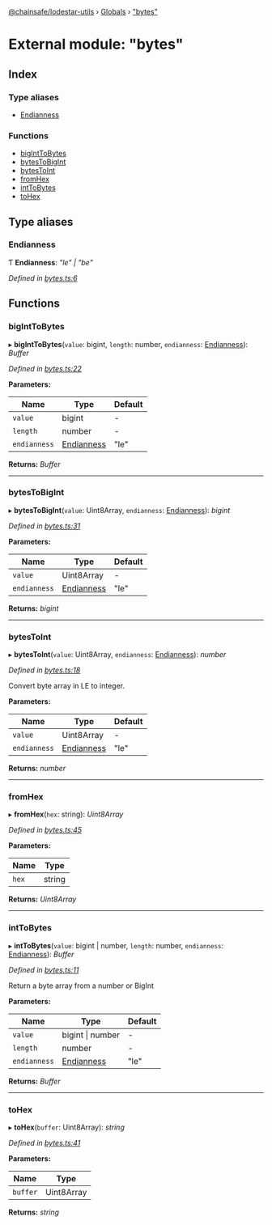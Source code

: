 [@chainsafe/lodestar-utils](../README.md) › [Globals](../globals.md) › ["bytes"](_bytes_.md)

# External module: "bytes"

## Index

### Type aliases

* [Endianness](_bytes_.md#endianness)

### Functions

* [bigIntToBytes](_bytes_.md#biginttobytes)
* [bytesToBigInt](_bytes_.md#bytestobigint)
* [bytesToInt](_bytes_.md#bytestoint)
* [fromHex](_bytes_.md#fromhex)
* [intToBytes](_bytes_.md#inttobytes)
* [toHex](_bytes_.md#tohex)

## Type aliases

###  Endianness

Ƭ **Endianness**: *"le" | "be"*

*Defined in [bytes.ts:6](https://github.com/ChainSafe/lodestar/blob/40e67a18f/packages/lodestar-utils/src/bytes.ts#L6)*

## Functions

###  bigIntToBytes

▸ **bigIntToBytes**(`value`: bigint, `length`: number, `endianness`: [Endianness](_bytes_.md#endianness)): *Buffer*

*Defined in [bytes.ts:22](https://github.com/ChainSafe/lodestar/blob/40e67a18f/packages/lodestar-utils/src/bytes.ts#L22)*

**Parameters:**

Name | Type | Default |
------ | ------ | ------ |
`value` | bigint | - |
`length` | number | - |
`endianness` | [Endianness](_bytes_.md#endianness) | "le" |

**Returns:** *Buffer*

___

###  bytesToBigInt

▸ **bytesToBigInt**(`value`: Uint8Array, `endianness`: [Endianness](_bytes_.md#endianness)): *bigint*

*Defined in [bytes.ts:31](https://github.com/ChainSafe/lodestar/blob/40e67a18f/packages/lodestar-utils/src/bytes.ts#L31)*

**Parameters:**

Name | Type | Default |
------ | ------ | ------ |
`value` | Uint8Array | - |
`endianness` | [Endianness](_bytes_.md#endianness) | "le" |

**Returns:** *bigint*

___

###  bytesToInt

▸ **bytesToInt**(`value`: Uint8Array, `endianness`: [Endianness](_bytes_.md#endianness)): *number*

*Defined in [bytes.ts:18](https://github.com/ChainSafe/lodestar/blob/40e67a18f/packages/lodestar-utils/src/bytes.ts#L18)*

Convert byte array in LE to integer.

**Parameters:**

Name | Type | Default |
------ | ------ | ------ |
`value` | Uint8Array | - |
`endianness` | [Endianness](_bytes_.md#endianness) | "le" |

**Returns:** *number*

___

###  fromHex

▸ **fromHex**(`hex`: string): *Uint8Array*

*Defined in [bytes.ts:45](https://github.com/ChainSafe/lodestar/blob/40e67a18f/packages/lodestar-utils/src/bytes.ts#L45)*

**Parameters:**

Name | Type |
------ | ------ |
`hex` | string |

**Returns:** *Uint8Array*

___

###  intToBytes

▸ **intToBytes**(`value`: bigint | number, `length`: number, `endianness`: [Endianness](_bytes_.md#endianness)): *Buffer*

*Defined in [bytes.ts:11](https://github.com/ChainSafe/lodestar/blob/40e67a18f/packages/lodestar-utils/src/bytes.ts#L11)*

Return a byte array from a number or BigInt

**Parameters:**

Name | Type | Default |
------ | ------ | ------ |
`value` | bigint &#124; number | - |
`length` | number | - |
`endianness` | [Endianness](_bytes_.md#endianness) | "le" |

**Returns:** *Buffer*

___

###  toHex

▸ **toHex**(`buffer`: Uint8Array): *string*

*Defined in [bytes.ts:41](https://github.com/ChainSafe/lodestar/blob/40e67a18f/packages/lodestar-utils/src/bytes.ts#L41)*

**Parameters:**

Name | Type |
------ | ------ |
`buffer` | Uint8Array |

**Returns:** *string*
